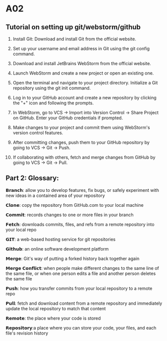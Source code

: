 # A02
## Tutorial on setting up git/webstorm/github
1. Install Git: Download and install Git from the official website.
   
2. Set up your username and email address in Git using the git config command.

3. Download and install JetBrains WebStorm from the official website.

4. Launch WebStorm and create a new project or open an existing one.

5. Open the terminal and navigate to your project directory. Initialize a Git repository using the git init command.

6. Log in to your GitHub account and create a new repository by clicking the "+" icon and following the prompts.

7. In WebStorm, go to VCS -> Import into Version Control -> Share Project on GitHub. Enter your GitHub credentials if prompted.

8. Make changes to your project and commit them using WebStorm's version control features.

9. After committing changes, push them to your GitHub repository by going to VCS -> Git -> Push.

10. If collaborating with others, fetch and merge changes from GitHub by going to VCS -> Git -> Pull.

## Part 2: Glossary:
𝗕𝗿𝗮𝗻𝗰𝗵: allow you to develop features, fix bugs, or safely experiment with new ideas in a contained area of your repository

𝗖𝗹𝗼𝗻𝗲: copy the repository from GitHub.com to your local machine

𝗖𝗼𝗺𝗺𝗶𝘁: records changes to one or more files in your branch

𝗙𝗲𝘁𝗰𝗵: downloads commits, files, and refs from a remote repository into your local repo

𝗚𝗜𝗧: a web-based hosting service for git repositories

𝗚𝗶𝘁𝗵𝘂𝗯: an online software development platform

𝗠𝗲𝗿𝗴𝗲: Git's way of putting a forked history back together again

𝗠𝗲𝗿𝗴𝗲 𝗖𝗼𝗻𝗳𝗹𝗶𝗰𝘁: when people make different changes to the same line of the same file, or when one person edits a file and another person deletes the same file

𝗣𝘂𝘀𝗵: how you transfer commits from your local repository to a remote repo

𝗣𝘂𝗹𝗹: fetch and download content from a remote repository and immediately update the local repository to match that content

𝗥𝗲𝗺𝗼𝘁𝗲: the place where your code is stored

𝗥𝗲𝗽𝗼𝘀𝗶𝘁𝗼𝗿𝘆:a place where you can store your code, your files, and each file's revision history

